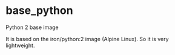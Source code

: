 # base_python
Python 2 base image

It is based on the iron/python:2 image (Alpine Linux). So it is very lightweight.
